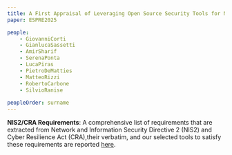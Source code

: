 ```yaml
---
title: A First Appraisal of Leveraging Open Source Security Tools for NIS2 and CRA Compliance 
paper: ESPRE2025

people:
    - GiovanniCorti
    - GianlucaSassetti
    - AmirSharif
    - SerenaPonta
    - LucaPiras
    - PietroDeMatties
    - MatteoRizzi
    - RobertoCarbone
    - SilvioRanise
    
peopleOrder: surname
---
```


**NIS2/CRA Requirements**: 
A comprehensive list of requirements that are extracted from Network and Information Security Directive 2 (NIS2) and Cyber Resilience Act (CRA),their verbatim, and our selected tools to satisfy these requirements are reported [here](https://docs.google.com/spreadsheets/d/1ieI74wx_aB1AEVzs-9Z_LmUkn-QbMkECD4P2KijSEHk/edit?usp=sharing).


